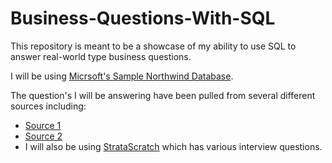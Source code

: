 # Business-Questions-With-SQL

This repository is meant to be a showcase of my ability to use SQL to answer real-world type business questions.

I will be using [Micrsoft's Sample Northwind Database](https://learn.microsoft.com/en-us/dotnet/framework/data/adonet/sql/linq/downloading-sample-databases).

The question's I will be answering have been pulled from several different sources including:
- [Source 1](https://www.amazon.com/SQLPractice-Problems-learn-doing/dp/1540422658)
- [Source 2](https://musiliadebayo.medium.com/50-sql-practice-queries-and-answers-3fc896650b2e)
- I will also be using [StrataScratch](https://platform.stratascratch.com/coding?code_type=3) which has various interview questions. 
